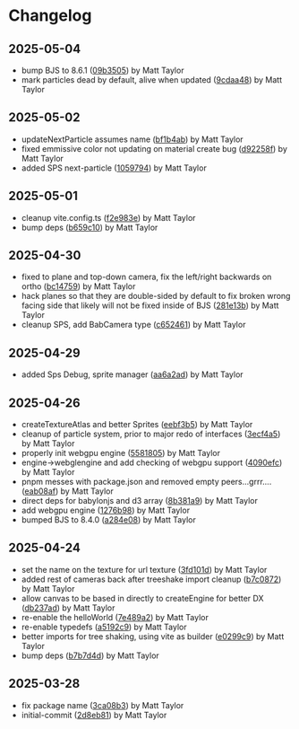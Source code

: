 # Changelog


## 2025-05-04
- bump BJS to 8.6.1 ([09b3505](https://github.com/mjt-engine/babs/commit/09b3505e54aaeefb8f840bd68012249bcf0e8d4f)) by Matt Taylor
- mark particles dead by default, alive when updated ([9cdaa48](https://github.com/mjt-engine/babs/commit/9cdaa48dde63b5361fac6f982afd6a3ec3101d6c)) by Matt Taylor

## 2025-05-02
- updateNextParticle assumes name ([bf1b4ab](https://github.com/mjt-engine/babs/commit/bf1b4ab49e39d829d7d9dfa041b651649f1c4b73)) by Matt Taylor
- fixed emmissive color not updating on material create bug ([d92258f](https://github.com/mjt-engine/babs/commit/d92258fddf283cf76ccc6e5fed8c53a2f7dd9190)) by Matt Taylor
- added SPS next-particle ([1059794](https://github.com/mjt-engine/babs/commit/105979421a48288b86c1762c3d411f220b37581c)) by Matt Taylor

## 2025-05-01
- cleanup vite.config.ts ([f2e983e](https://github.com/mjt-engine/babs/commit/f2e983eead47371a146cbd594279d73ad2177d6d)) by Matt Taylor
- bump deps ([b659c10](https://github.com/mjt-engine/babs/commit/b659c1044334247b0d39832265564b85a9be8307)) by Matt Taylor

## 2025-04-30
- fixed to plane and top-down camera, fix the left/right backwards on ortho ([bc14759](https://github.com/mjt-engine/babs/commit/bc147593de667d7a942479e86615a933bd5eaea7)) by Matt Taylor
- hack planes so that they are double-sided by default to fix broken wrong facing side that likely will not be fixed inside of BJS ([281e13b](https://github.com/mjt-engine/babs/commit/281e13b44ec1557bf613e6b551e7317ce8c7f1f7)) by Matt Taylor
- cleanup SPS, add BabCamera type ([c652461](https://github.com/mjt-engine/babs/commit/c6524614353a13293c5d2c5bdf09bed270e5aea4)) by Matt Taylor

## 2025-04-29
- added Sps Debug, sprite manager ([aa6a2ad](https://github.com/mjt-engine/babs/commit/aa6a2adedb5dbfb2a7b8947992a1d1f194bfe119)) by Matt Taylor

## 2025-04-26
- createTextureAtlas and better Sprites ([eebf3b5](https://github.com/mjt-engine/babs/commit/eebf3b57cbd46a8f61e8fb482c5478365a89af3b)) by Matt Taylor
- cleanup of particle system, prior to major redo of interfaces ([3ecf4a5](https://github.com/mjt-engine/babs/commit/3ecf4a59dba3433be1006525294dcaf155f8f077)) by Matt Taylor
- properly init webgpu engine ([5581805](https://github.com/mjt-engine/babs/commit/5581805a4f5261f9308ac58c22916be51ea57813)) by Matt Taylor
- engine->webglengine and add checking of webgpu support ([4090efc](https://github.com/mjt-engine/babs/commit/4090efcc2ab66b96316271096a04c59ce0261baf)) by Matt Taylor
- pnpm messes with package.json and removed empty peers...grrr.... ([eab08af](https://github.com/mjt-engine/babs/commit/eab08afdf0c11da8abc309a1479894712adb9414)) by Matt Taylor
- direct deps for babylonjs and d3 array ([8b381a9](https://github.com/mjt-engine/babs/commit/8b381a98f4d97dba31c033f8e402c4cce782d1a4)) by Matt Taylor
- add webgpu engine ([1276b98](https://github.com/mjt-engine/babs/commit/1276b98fb3aa80451eec46d4efba98446c8c6d4f)) by Matt Taylor
- bumped BJS to 8.4.0 ([a284e08](https://github.com/mjt-engine/babs/commit/a284e08df276e5754a7e99d66ad6d6412c4b08a2)) by Matt Taylor

## 2025-04-24
- set the name on the texture for url texture ([3fd101d](https://github.com/mjt-engine/babs/commit/3fd101d43e550d502d42b0f89a3537edef89f17f)) by Matt Taylor
- added rest of cameras back after treeshake import cleanup ([b7c0872](https://github.com/mjt-engine/babs/commit/b7c0872c68bf74f795761b48f698e11b1776c007)) by Matt Taylor
- allow canvas to be based in directly to createEngine for better DX ([db237ad](https://github.com/mjt-engine/babs/commit/db237ad07ca5d09f10be31b576f98ee38959f77f)) by Matt Taylor
- re-enable the helloWorld ([7e489a2](https://github.com/mjt-engine/babs/commit/7e489a207a8eabb4f156c7b05b2a49f87a082cb4)) by Matt Taylor
- re-enable typedefs ([a5192c9](https://github.com/mjt-engine/babs/commit/a5192c985136cc7b763daa713d83bee95e292f9b)) by Matt Taylor
- better imports for tree shaking, using vite as builder ([e0299c9](https://github.com/mjt-engine/babs/commit/e0299c95a17a8b1d794868f0a61bd8ccb3c7cea1)) by Matt Taylor
- bump deps ([b7b7d4d](https://github.com/mjt-engine/babs/commit/b7b7d4d7774a64f58107e1b3ae9dee0ab23f417e)) by Matt Taylor

## 2025-03-28
- fix package name ([3ca08b3](https://github.com/mjt-engine/babs/commit/3ca08b3f236a045f628e6878bf6a1d97313a3593)) by Matt Taylor
- initial-commit ([2d8eb81](https://github.com/mjt-engine/babs/commit/2d8eb81700e7a78154e14fcd1a60ebf786092a4d)) by Matt Taylor
